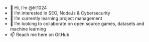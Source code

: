 - 👋 Hi, I’m @ht1024
- 👀 I’m interested in SEO, NodeJs & Cybersecurity
- 🌱 I’m currently learning project management
- 💞️ I’m looking to collaborate on open source games, datasets and machine learning
- 📫 Reach me here on GitHub

<!---
ht1024/ht1024 is a ✨ special ✨ repository because its `README.md` (this file) appears on your GitHub profile.
You can click the Preview link to take a look at your changes.
--->
